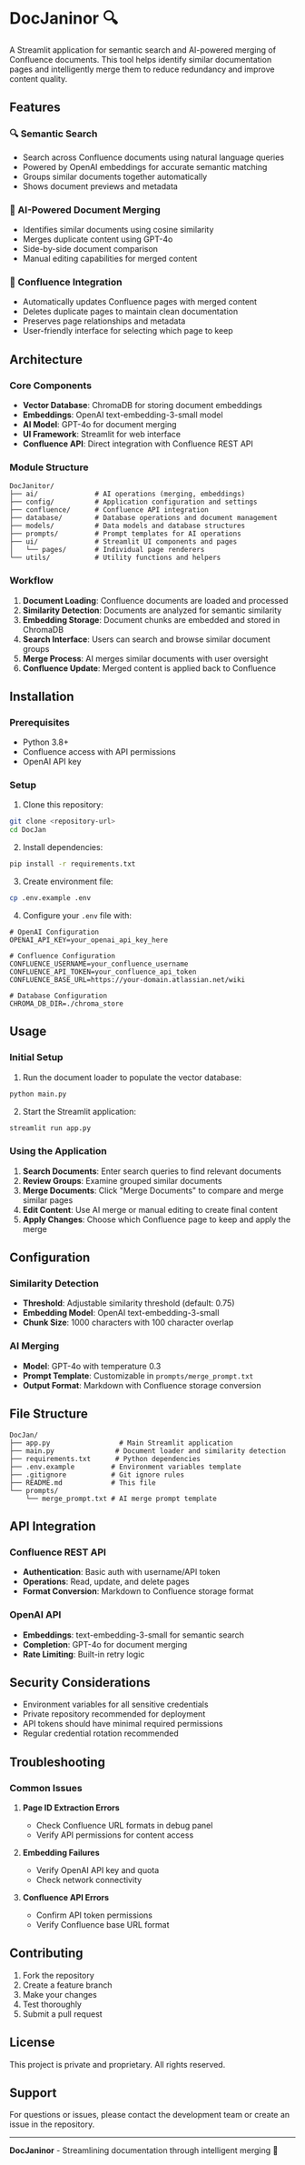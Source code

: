 # DocJaninor 🔍

A Streamlit application for semantic search and AI-powered merging of Confluence documents. This tool helps identify similar documentation pages and intelligently merge them to reduce redundancy and improve content quality.

## Features

### 🔍 Semantic Search
- Search across Confluence documents using natural language queries
- Powered by OpenAI embeddings for accurate semantic matching
- Groups similar documents together automatically
- Shows document previews and metadata

### 🤖 AI-Powered Document Merging
- Identifies similar documents using cosine similarity
- Merges duplicate content using GPT-4o
- Side-by-side document comparison
- Manual editing capabilities for merged content

### 🔄 Confluence Integration
- Automatically updates Confluence pages with merged content
- Deletes duplicate pages to maintain clean documentation
- Preserves page relationships and metadata
- User-friendly interface for selecting which page to keep

## Architecture

### Core Components
- **Vector Database**: ChromaDB for storing document embeddings
- **Embeddings**: OpenAI text-embedding-3-small model
- **AI Model**: GPT-4o for document merging
- **UI Framework**: Streamlit for web interface
- **Confluence API**: Direct integration with Confluence REST API

### Module Structure
```
DocJanitor/
├── ai/              # AI operations (merging, embeddings)
├── config/          # Application configuration and settings
├── confluence/      # Confluence API integration
├── database/        # Database operations and document management  
├── models/          # Data models and database structures
├── prompts/         # Prompt templates for AI operations
├── ui/              # Streamlit UI components and pages
│   └── pages/       # Individual page renderers
└── utils/           # Utility functions and helpers
```

### Workflow
1. **Document Loading**: Confluence documents are loaded and processed
2. **Similarity Detection**: Documents are analyzed for semantic similarity
3. **Embedding Storage**: Document chunks are embedded and stored in ChromaDB
4. **Search Interface**: Users can search and browse similar document groups
5. **Merge Process**: AI merges similar documents with user oversight
6. **Confluence Update**: Merged content is applied back to Confluence

## Installation

### Prerequisites
- Python 3.8+
- Confluence access with API permissions
- OpenAI API key

### Setup

1. Clone this repository:
```bash
git clone <repository-url>
cd DocJan
```

2. Install dependencies:
```bash
pip install -r requirements.txt
```

3. Create environment file:
```bash
cp .env.example .env
```

4. Configure your `.env` file with:
```env
# OpenAI Configuration
OPENAI_API_KEY=your_openai_api_key_here

# Confluence Configuration
CONFLUENCE_USERNAME=your_confluence_username
CONFLUENCE_API_TOKEN=your_confluence_api_token
CONFLUENCE_BASE_URL=https://your-domain.atlassian.net/wiki

# Database Configuration
CHROMA_DB_DIR=./chroma_store
```

## Usage

### Initial Setup
1. Run the document loader to populate the vector database:
```bash
python main.py
```

2. Start the Streamlit application:
```bash
streamlit run app.py
```

### Using the Application

1. **Search Documents**: Enter search queries to find relevant documents
2. **Review Groups**: Examine grouped similar documents
3. **Merge Documents**: Click "Merge Documents" to compare and merge similar pages
4. **Edit Content**: Use AI merge or manual editing to create final content
5. **Apply Changes**: Choose which Confluence page to keep and apply the merge

## Configuration

### Similarity Detection
- **Threshold**: Adjustable similarity threshold (default: 0.75)
- **Embedding Model**: OpenAI text-embedding-3-small
- **Chunk Size**: 1000 characters with 100 character overlap

### AI Merging
- **Model**: GPT-4o with temperature 0.3
- **Prompt Template**: Customizable in `prompts/merge_prompt.txt`
- **Output Format**: Markdown with Confluence storage conversion

## File Structure

```
DocJan/
├── app.py                 # Main Streamlit application
├── main.py               # Document loader and similarity detection
├── requirements.txt      # Python dependencies
├── .env.example         # Environment variables template
├── .gitignore           # Git ignore rules
├── README.md            # This file
└── prompts/
    └── merge_prompt.txt # AI merge prompt template
```

## API Integration

### Confluence REST API
- **Authentication**: Basic auth with username/API token
- **Operations**: Read, update, and delete pages
- **Format Conversion**: Markdown to Confluence storage format

### OpenAI API
- **Embeddings**: text-embedding-3-small for semantic search
- **Completion**: GPT-4o for document merging
- **Rate Limiting**: Built-in retry logic

## Security Considerations

- Environment variables for all sensitive credentials
- Private repository recommended for deployment
- API tokens should have minimal required permissions
- Regular credential rotation recommended

## Troubleshooting

### Common Issues

1. **Page ID Extraction Errors**
   - Check Confluence URL formats in debug panel
   - Verify API permissions for content access

2. **Embedding Failures**
   - Verify OpenAI API key and quota
   - Check network connectivity

3. **Confluence API Errors**
   - Confirm API token permissions
   - Verify Confluence base URL format

## Contributing

1. Fork the repository
2. Create a feature branch
3. Make your changes
4. Test thoroughly
5. Submit a pull request

## License

This project is private and proprietary. All rights reserved.

## Support

For questions or issues, please contact the development team or create an issue in the repository.

---

**DocJaninor** - Streamlining documentation through intelligent merging 🚀
